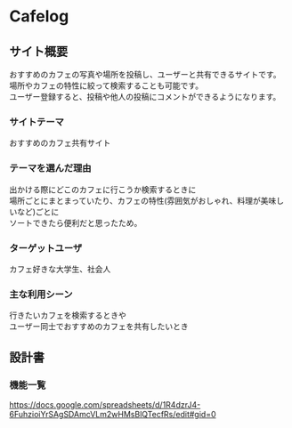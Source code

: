 # Cafelog

## サイト概要
おすすめのカフェの写真や場所を投稿し、ユーザーと共有できるサイトです。  
場所やカフェの特性に絞って検索することも可能です。  
ユーザー登録すると、投稿や他人の投稿にコメントができるようになります。

### サイトテーマ
おすすめのカフェ共有サイト

### テーマを選んだ理由
出かける際にどこのカフェに行こうか検索するときに  
場所ごとにまとまっていたり、カフェの特性(雰囲気がおしゃれ、料理が美味しいなど)ごとに  
ソートできたら便利だと思ったため。

### ターゲットユーザ
カフェ好きな大学生、社会人

### 主な利用シーン
行きたいカフェを検索するときや  
ユーザー同士でおすすめのカフェを共有したいとき

## 設計書

### 機能一覧
https://docs.google.com/spreadsheets/d/1R4dzrJ4-6FuhzioiYrSAgSDAmcVLm2wHMsBlQTecfRs/edit#gid=0